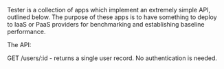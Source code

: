 Tester is a collection of apps which implement an extremely simple API, outlined below. The purpose of these apps is to have something to deploy to IaaS or PaaS providers for benchmarking and establishing baseline performance.

The API:

GET /users/:id - returns a single user record. No authentication is needed.